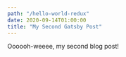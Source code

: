 ```yaml
---
path: "/hello-world-redux"
date: 2020-09-14T01:00:00
title: "My Second Gatsby Post"
---
```


Oooooh-weeee, my second blog post!